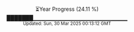 <p align="center">
⏳Year Progress (24.11 %)<br>
███████▁▁▁▁▁▁▁▁▁▁▁▁▁▁▁▁▁▁▁▁▁▁▁ <br>
<sub>Updated: Sun, 30 Mar 2025 00:13:12 GMT</sub>
</p>

